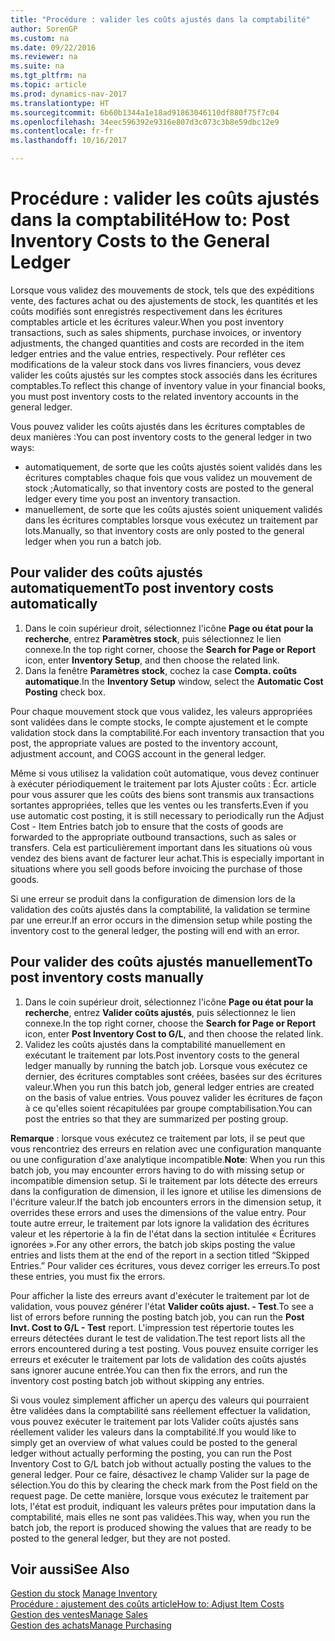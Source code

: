 ```yaml
---
title: "Procédure : valider les coûts ajustés dans la comptabilité"
author: SorenGP
ms.custom: na
ms.date: 09/22/2016
ms.reviewer: na
ms.suite: na
ms.tgt_pltfrm: na
ms.topic: article
ms.prod: dynamics-nav-2017
ms.translationtype: HT
ms.sourcegitcommit: 6b60b1344a1e18ad91863046110df880f75f7c04
ms.openlocfilehash: 34eec596392e9316e807d3c073c3b8e59dbc12e9
ms.contentlocale: fr-fr
ms.lasthandoff: 10/16/2017

---
```


# <a name="how-to-post-inventory-costs-to-the-general-ledger"></a><span data-ttu-id="005da-102">Procédure : valider les coûts ajustés dans la comptabilité</span><span class="sxs-lookup"><span data-stu-id="005da-102">How to: Post Inventory Costs to the General Ledger</span></span>   
<span data-ttu-id="005da-103">Lorsque vous validez des mouvements de stock, tels que des expéditions vente, des factures achat ou des ajustements de stock, les quantités et les coûts modifiés sont enregistrés respectivement dans les écritures comptables article et les écritures valeur.</span><span class="sxs-lookup"><span data-stu-id="005da-103">When you post inventory transactions, such as sales shipments, purchase invoices, or inventory adjustments, the changed quantities and costs are recorded in the item ledger entries and the value entries, respectively.</span></span> <span data-ttu-id="005da-104">Pour refléter ces modifications de la valeur stock dans vos livres financiers, vous devez valider les coûts ajustés sur les comptes stock associés dans les écritures comptables.</span><span class="sxs-lookup"><span data-stu-id="005da-104">To reflect this change of inventory value in your financial books, you must post inventory costs to the related inventory accounts in the general ledger.</span></span>

<span data-ttu-id="005da-105">Vous pouvez valider les coûts ajustés dans les écritures comptables de deux manières :</span><span class="sxs-lookup"><span data-stu-id="005da-105">You can post inventory costs to the general ledger in two ways:</span></span>

- <span data-ttu-id="005da-106">automatiquement, de sorte que les coûts ajustés soient validés dans les écritures comptables chaque fois que vous validez un mouvement de stock ;</span><span class="sxs-lookup"><span data-stu-id="005da-106">Automatically, so that inventory costs are posted to the general ledger every time you post an inventory transaction.</span></span>
- <span data-ttu-id="005da-107">manuellement, de sorte que les coûts ajustés soient uniquement validés dans les écritures comptables lorsque vous exécutez un traitement par lots.</span><span class="sxs-lookup"><span data-stu-id="005da-107">Manually, so that inventory costs are only posted to the general ledger when you run a batch job.</span></span>


## <a name="to-post-inventory-costs-automatically"></a><span data-ttu-id="005da-108">Pour valider des coûts ajustés automatiquement</span><span class="sxs-lookup"><span data-stu-id="005da-108">To post inventory costs automatically</span></span>
1. <span data-ttu-id="005da-109">Dans le coin supérieur droit, sélectionnez l'icône **Page ou état pour la recherche**, entrez **Paramètres stock**, puis sélectionnez le lien connexe.</span><span class="sxs-lookup"><span data-stu-id="005da-109">In the top right corner, choose the **Search for Page or Report** icon, enter **Inventory Setup**, and then choose the related link.</span></span>
2. <span data-ttu-id="005da-110">Dans la fenêtre **Paramètres stock**, cochez la case **Compta. coûts automatique**.</span><span class="sxs-lookup"><span data-stu-id="005da-110">In the **Inventory Setup** window, select the **Automatic Cost Posting** check box.</span></span>

<span data-ttu-id="005da-111">Pour chaque mouvement stock que vous validez, les valeurs appropriées sont validées dans le compte stocks, le compte ajustement et le compte validation stock dans la comptabilité.</span><span class="sxs-lookup"><span data-stu-id="005da-111">For each inventory transaction that you post, the appropriate values are posted to the inventory account, adjustment account, and COGS account in the general ledger.</span></span>

<span data-ttu-id="005da-112">Même si vous utilisez la validation coût automatique, vous devez continuer à exécuter périodiquement le traitement par lots Ajuster coûts : Écr. article pour vous assurer que les coûts des biens sont transmis aux transactions sortantes appropriées, telles que les ventes ou les transferts.</span><span class="sxs-lookup"><span data-stu-id="005da-112">Even if you use automatic cost posting, it is still necessary to periodically run the Adjust Cost - Item Entries batch job to ensure that the costs of goods are forwarded to the appropriate outbound transactions, such as sales or transfers.</span></span> <span data-ttu-id="005da-113">Cela est particulièrement important dans les situations où vous vendez des biens avant de facturer leur achat.</span><span class="sxs-lookup"><span data-stu-id="005da-113">This is especially important in situations where you sell goods before invoicing the purchase of those goods.</span></span>

<span data-ttu-id="005da-114">Si une erreur se produit dans la configuration de dimension lors de la validation des coûts ajustés dans la comptabilité, la validation se termine par une erreur.</span><span class="sxs-lookup"><span data-stu-id="005da-114">If an error occurs in the dimension setup while posting the inventory cost to the general ledger, the posting will end with an error.</span></span>

## <a name="to-post-inventory-costs-manually"></a><span data-ttu-id="005da-115">Pour valider des coûts ajustés manuellement</span><span class="sxs-lookup"><span data-stu-id="005da-115">To post inventory costs manually</span></span>
1. <span data-ttu-id="005da-116">Dans le coin supérieur droit, sélectionnez l'icône **Page ou état pour la recherche**, entrez **Valider coûts ajustés**, puis sélectionnez le lien connexe.</span><span class="sxs-lookup"><span data-stu-id="005da-116">In the top right corner, choose the **Search for Page or Report** icon, enter **Post Inventory Cost to G/L**, and then choose the related link.</span></span>
2. <span data-ttu-id="005da-117">Validez les coûts ajustés dans la comptabilité manuellement en exécutant le traitement par lots.</span><span class="sxs-lookup"><span data-stu-id="005da-117">Post inventory costs to the general ledger manually by running the batch job.</span></span> <span data-ttu-id="005da-118">Lorsque vous exécutez ce dernier, des écritures comptables sont créées, basées sur des écritures valeur.</span><span class="sxs-lookup"><span data-stu-id="005da-118">When you run this batch job, general ledger entries are created on the basis of value entries.</span></span> <span data-ttu-id="005da-119">Vous pouvez valider les écritures de façon à ce qu'elles soient récapitulées par groupe comptabilisation.</span><span class="sxs-lookup"><span data-stu-id="005da-119">You can post the entries so that they are summarized per posting group.</span></span>

<span data-ttu-id="005da-120">**Remarque** : lorsque vous exécutez ce traitement par lots, il se peut que vous rencontriez des erreurs en relation avec une configuration manquante ou une configuration d'axe analytique incompatible.</span><span class="sxs-lookup"><span data-stu-id="005da-120">**Note**: When you run this batch job, you may encounter errors having to do with missing setup or incompatible dimension setup.</span></span> <span data-ttu-id="005da-121">Si le traitement par lots détecte des erreurs dans la configuration de dimension, il les ignore et utilise les dimensions de l'écriture valeur.</span><span class="sxs-lookup"><span data-stu-id="005da-121">If the batch job encounters errors in the dimension setup, it overrides these errors and uses the dimensions of the value entry.</span></span> <span data-ttu-id="005da-122">Pour toute autre erreur, le traitement par lots ignore la validation des écritures valeur et les répertorie à la fin de l'état dans la section intitulée « Écritures ignorées ».</span><span class="sxs-lookup"><span data-stu-id="005da-122">For any other errors, the batch job skips posting the value entries and lists them at the end of the report in a section titled “Skipped Entries.”</span></span> <span data-ttu-id="005da-123">Pour valider ces écritures, vous devez corriger les erreurs.</span><span class="sxs-lookup"><span data-stu-id="005da-123">To post these entries, you must fix the errors.</span></span>

<span data-ttu-id="005da-124">Pour afficher la liste des erreurs avant d'exécuter le traitement par lot de validation, vous pouvez générer l'état **Valider coûts ajust. - Test**.</span><span class="sxs-lookup"><span data-stu-id="005da-124">To see a list of errors before running the posting batch job, you can run the **Post Invt. Cost to G/L - Test** report.</span></span> <span data-ttu-id="005da-125">L'impression test répertorie toutes les erreurs détectées durant le test de validation.</span><span class="sxs-lookup"><span data-stu-id="005da-125">The test report lists all the errors encountered during a test posting.</span></span> <span data-ttu-id="005da-126">Vous pouvez ensuite corriger les erreurs et exécuter le traitement par lots de validation des coûts ajustés sans ignorer aucune entrée.</span><span class="sxs-lookup"><span data-stu-id="005da-126">You can then fix the errors, and run the inventory cost posting batch job without skipping any entries.</span></span>

<span data-ttu-id="005da-127">Si vous voulez simplement afficher un aperçu des valeurs qui pourraient être validées dans la comptabilité sans réellement effectuer la validation, vous pouvez exécuter le traitement par lots Valider coûts ajustés sans réellement valider les valeurs dans la comptabilité.</span><span class="sxs-lookup"><span data-stu-id="005da-127">If you would like to simply get an overview of what values could be posted to the general ledger without actually performing the posting, you can run the Post Inventory Cost to G/L batch job without actually posting the values to the general ledger.</span></span> <span data-ttu-id="005da-128">Pour ce faire, désactivez le champ Valider sur la page de sélection.</span><span class="sxs-lookup"><span data-stu-id="005da-128">You do this by clearing the check mark from the Post field on the request page.</span></span> <span data-ttu-id="005da-129">De cette manière, lorsque vous exécutez le traitement par lots, l'état est produit, indiquant les valeurs prêtes pour imputation dans la comptabilité, mais elles ne sont pas validées.</span><span class="sxs-lookup"><span data-stu-id="005da-129">This way, when you run the batch job, the report is produced showing the values that are ready to be posted to the general ledger, but they are not posted.</span></span>

## <a name="see-also"></a><span data-ttu-id="005da-130">Voir aussi</span><span class="sxs-lookup"><span data-stu-id="005da-130">See Also</span></span>
<span data-ttu-id="005da-131">[Gestion du stock](inventory-manage-inventory.md)  </span><span class="sxs-lookup"><span data-stu-id="005da-131">[Manage Inventory](inventory-manage-inventory.md)  </span></span>  
[<span data-ttu-id="005da-132">Procédure : ajustement des coûts article</span><span class="sxs-lookup"><span data-stu-id="005da-132">How to: Adjust Item Costs</span></span>](inventory-how-adjust-item-costs.md)  
[<span data-ttu-id="005da-133">Gestion des ventes</span><span class="sxs-lookup"><span data-stu-id="005da-133">Manage Sales</span></span>](sales-manage-sales.md)  
[<span data-ttu-id="005da-134">Gestion des achats</span><span class="sxs-lookup"><span data-stu-id="005da-134">Manage Purchasing</span></span>](purchasing-manage-purchasing.md)

